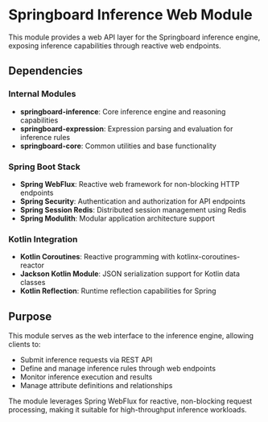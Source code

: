 # Springboard Inference Web Module

This module provides a web API layer for the Springboard inference engine, exposing inference capabilities through reactive web endpoints.

## Dependencies

### Internal Modules

- **springboard-inference**: Core inference engine and reasoning capabilities
- **springboard-expression**: Expression parsing and evaluation for inference rules
- **springboard-core**: Common utilities and base functionality

### Spring Boot Stack

- **Spring WebFlux**: Reactive web framework for non-blocking HTTP endpoints
- **Spring Security**: Authentication and authorization for API endpoints
- **Spring Session Redis**: Distributed session management using Redis
- **Spring Modulith**: Modular application architecture support

### Kotlin Integration

- **Kotlin Coroutines**: Reactive programming with kotlinx-coroutines-reactor
- **Jackson Kotlin Module**: JSON serialization support for Kotlin data classes
- **Kotlin Reflection**: Runtime reflection capabilities for Spring

## Purpose

This module serves as the web interface to the inference engine, allowing clients to:

- Submit inference requests via REST API
- Define and manage inference rules through web endpoints
- Monitor inference execution and results
- Manage attribute definitions and relationships

The module leverages Spring WebFlux for reactive, non-blocking request processing, making it suitable for high-throughput inference workloads.
